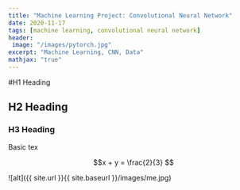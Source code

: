 ```yaml
---
title: "Machine Learning Project: Convolutional Neural Network"
date: 2020-11-17
tags: [machine learning, convolutional neural network]
header:
 image: "/images/pytorch.jpg"
excerpt: "Machine Learning, CNN, Data"
mathjax: "true"
---
```


#H1 Heading

## H2 Heading

### H3 Heading

Basic tex

$$x + y = \frac{2}{3} $$

![alt]({{ site.url }}{{ site.baseurl }}/images/me.jpg)
